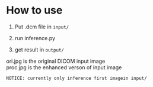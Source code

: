 # How to use
1. Put .dcm file in `input/`

2. run inference.py

3. get result in `output/`

ori.jpg is the original DICOM input image<br>
proc.jpg is the enhanced verson of input image<br>

`NOTICE: currently only inference first imagein input/`
